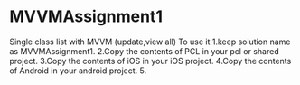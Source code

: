 # MVVMAssignment1
Single class list with MVVM (update,view all)
To use it
1.keep solution name as MVVMAssignment1.
2.Copy the contents of PCL in your pcl or shared project.
3.Copy the contents of iOS in your iOS project.
4.Copy the contents of Android in your android project.
5.
